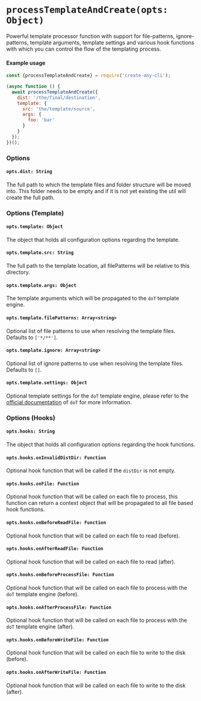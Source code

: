 # `processTemplateAndCreate(opts: Object)`
Powerful template processor function with support for file-patterns, ignore-patterns, template arguments, template settings and various hook functions with which you can control the flow of the templating process.

#### Example usage
```js
const {processTemplateAndCreate} = require('create-any-cli');

(async function () {
  await processTemplateAndCreate({
    dist: '/the/final/destination',
    template: {
      src: 'the/template/source',
      args: {
        foo: 'bar'
      }
    }
  });
})();
```


### Options
#### `opts.dist: String`
The full path to which the template files and folder structure will be moved into. This folder needs to be empty and if it is not yet existing the util will create the full path.


### Options (Template)
#### `opts.template: Object`
The object that holds all configuration options regarding the template.

#### `opts.template.src: String`
The full path to the template location, all filePatterns will be relative to this directory.

#### `opts.template.args: Object`
The template arguments which will be propagated to the `doT` template engine.

#### `opts.template.filePatterns: Array<string>`
Optional list of file patterns to use when resolving the template files. Defaults to `['*/**']`.

#### `opts.template.ignore: Array<string>`
Optional list of ignore patterns to use when resolving the template files. Defaults to `[]`.

#### `opts.template.settings: Object`
Optional template settings for the `doT` template engine, please refer to the [official documentation](http://olado.github.io/doT/) of `doT` for more information.


### Options (Hooks)
#### `opts.hooks: String`
The object that holds all configuration options regarding the hook functions.

#### `opts.hooks.onInvalidDistDir: Function`
Optional hook function that will be called if the `distDir` is not empty.

#### `opts.hooks.onFile: Function`
Optional hook function that will be called on each file to process, this function can return a context object that will be propagated to all file based hook functions.

#### `opts.hooks.onBeforeReadFile: Function`
Optional hook function that will be called on each file to read (before).

#### `opts.hooks.onAfterReadFile: Function`
Optional hook function that will be called on each file to read (after).

#### `opts.hooks.onBeforeProcessFile: Function`
Optional hook function that will be called on each file to process with the `doT` template engine (before).

#### `opts.hooks.onAfterProcessFile: Function`
Optional hook function that will be called on each file to process with the `doT` template engine (after).

#### `opts.hooks.onBeforeWriteFile: Function`
Optional hook function that will be called on each file to write to the disk (before).

#### `opts.hooks.onAfterWriteFile: Function`
Optional hook function that will be called on each file to write to the disk (after).
